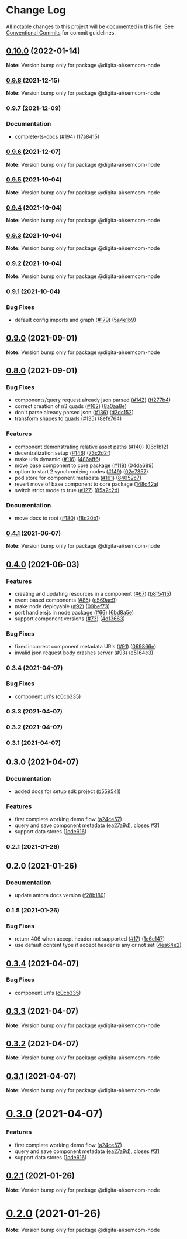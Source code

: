 # Change Log

All notable changes to this project will be documented in this file.
See [Conventional Commits](https://conventionalcommits.org) for commit guidelines.

## [0.10.0](https://github.com/digita-ai/semcom/compare/v0.9.8...v0.10.0) (2022-01-14)

**Note:** Version bump only for package @digita-ai/semcom-node





### [0.9.8](https://github.com/digita-ai/semcom/compare/v0.9.7...v0.9.8) (2021-12-15)

**Note:** Version bump only for package @digita-ai/semcom-node





### [0.9.7](https://github.com/digita-ai/semcom/compare/v0.9.6...v0.9.7) (2021-12-09)


### **Documentation**

* complete-ts-docs ([#194](https://github.com/digita-ai/semcom/issues/194)) ([17a8415](https://github.com/digita-ai/semcom/commit/17a84154a5feaf960b70534a45c98c3bd048b95b))



### [0.9.6](https://github.com/digita-ai/semcom/compare/v0.9.5...v0.9.6) (2021-12-07)

**Note:** Version bump only for package @digita-ai/semcom-node





### [0.9.5](https://github.com/digita-ai/semcom/compare/v0.9.4...v0.9.5) (2021-10-04)

**Note:** Version bump only for package @digita-ai/semcom-node





### [0.9.4](https://github.com/digita-ai/semcom/compare/v0.9.3...v0.9.4) (2021-10-04)

**Note:** Version bump only for package @digita-ai/semcom-node





### [0.9.3](https://github.com/digita-ai/semcom/compare/v0.9.2...v0.9.3) (2021-10-04)

**Note:** Version bump only for package @digita-ai/semcom-node





### [0.9.2](https://github.com/digita-ai/semcom/compare/v0.9.1...v0.9.2) (2021-10-04)

**Note:** Version bump only for package @digita-ai/semcom-node





### [0.9.1](https://github.com/digita-ai/semcom/compare/v0.9.0...v0.9.1) (2021-10-04)


### **Bug Fixes**

* default config imports and graph ([#179](https://github.com/digita-ai/semcom/issues/179)) ([5a4e1b9](https://github.com/digita-ai/semcom/commit/5a4e1b97acc53b4ffcadb171902406b4ea11e745))



## [0.9.0](https://github.com/digita-ai/semcom/compare/v0.8.0...v0.9.0) (2021-09-01)

**Note:** Version bump only for package @digita-ai/semcom-node





## [0.8.0](https://github.com/digita-ai/semcom/compare/v0.4.1...v0.8.0) (2021-09-01)


### **Bug Fixes**

* components/query request already json parsed ([#142](https://github.com/digita-ai/semcom/issues/142)) ([ff277b4](https://github.com/digita-ai/semcom/commit/ff277b471eebf476b6f46522b64ab207fd94bfdf))
* correct creation of n3 quads ([#162](https://github.com/digita-ai/semcom/issues/162)) ([8a0aa8e](https://github.com/digita-ai/semcom/commit/8a0aa8ed8eecd5074eb63db8f7c34dd915d6d052))
* don't parse already parsed json ([#136](https://github.com/digita-ai/semcom/issues/136)) ([d2dc152](https://github.com/digita-ai/semcom/commit/d2dc152ed580d58bbd78d1b699f9ff4ebceeae5b))
* transform shapes to quads ([#135](https://github.com/digita-ai/semcom/issues/135)) ([8efe764](https://github.com/digita-ai/semcom/commit/8efe7648613ea1b664384403cabf09b3c1aff5df))


### **Features**

* component demonstrating relative asset paths  ([#140](https://github.com/digita-ai/semcom/issues/140)) ([06c1b12](https://github.com/digita-ai/semcom/commit/06c1b12586a30842f4f663e904f59494fc43ad7c))
* decentralization setup ([#146](https://github.com/digita-ai/semcom/issues/146)) ([73c2d2f](https://github.com/digita-ai/semcom/commit/73c2d2fde6a2ea90bc60063d831b10f344fce687))
* make urls dynamic ([#116](https://github.com/digita-ai/semcom/issues/116)) ([486aff6](https://github.com/digita-ai/semcom/commit/486aff64a703d9e1c7d7a6b5aa9281f89a1e4575))
* move base component to core package ([#118](https://github.com/digita-ai/semcom/issues/118)) ([04da689](https://github.com/digita-ai/semcom/commit/04da6894bb669f103db27136ad4b008664d8a9be))
* option to start 2 synchronizing nodes ([#149](https://github.com/digita-ai/semcom/issues/149)) ([02e7357](https://github.com/digita-ai/semcom/commit/02e7357cc36d6b3153a6b9cc989618d5cc7e2b26))
* pod store for component metadata ([#161](https://github.com/digita-ai/semcom/issues/161)) ([84052c7](https://github.com/digita-ai/semcom/commit/84052c750fa324075867530f981662d6427f7642))
* revert move of base component to core package ([148c42a](https://github.com/digita-ai/semcom/commit/148c42a3b89c8221ca2ea7eae786488ccdfb7cd7))
* switch strict mode to true ([#127](https://github.com/digita-ai/semcom/issues/127)) ([85a2c2d](https://github.com/digita-ai/semcom/commit/85a2c2dc625136b35136939d21a52d1be31bd048))


### **Documentation**

* move docs to root ([#180](https://github.com/digita-ai/semcom/issues/180)) ([f8d20b1](https://github.com/digita-ai/semcom/commit/f8d20b1d7a6959cf1f6ca2a13688c00d1019ca1f))



### [0.4.1](https://github.com/digita-ai/semcom/compare/v0.4.0...v0.4.1) (2021-06-07)

**Note:** Version bump only for package @digita-ai/semcom-node





## [0.4.0](https://github.com/digita-ai/semcom/compare/v0.1.1...v0.4.0) (2021-06-03)


### **Features**

* creating and updating resources in a component ([#67](https://github.com/digita-ai/semcom/issues/67)) ([b8f5415](https://github.com/digita-ai/semcom/commit/b8f5415134b23a9442dc1d01139c4fa92f004de3))
* event based components ([#85](https://github.com/digita-ai/semcom/issues/85)) ([e569ac9](https://github.com/digita-ai/semcom/commit/e569ac99d01c9a457f58665bbe0df8ec033a928b))
* make node deployable ([#92](https://github.com/digita-ai/semcom/issues/92)) ([09bef73](https://github.com/digita-ai/semcom/commit/09bef7309265aaedae6e9525f24962e657bc935b))
* port handlersjs in node package ([#66](https://github.com/digita-ai/semcom/issues/66)) ([6bd8a5e](https://github.com/digita-ai/semcom/commit/6bd8a5e5312573c00c15eabe7ce7a9038dcfdbce))
* support component versions ([#73](https://github.com/digita-ai/semcom/issues/73)) ([4d13663](https://github.com/digita-ai/semcom/commit/4d136634d0e67b47373de379fa7f9ed09d9d229e))


### **Bug Fixes**

* fixed incorrect component metadata URIs ([#91](https://github.com/digita-ai/semcom/issues/91)) ([069866e](https://github.com/digita-ai/semcom/commit/069866e602981fda7f9f62b9e7d13ab50956e4dc))
* invalid json request body crashes server ([#93](https://github.com/digita-ai/semcom/issues/93)) ([e5164e3](https://github.com/digita-ai/semcom/commit/e5164e36275f6b623ac830d45ef8e7ca751201bc))

### 0.3.4 (2021-04-07)


### **Bug Fixes**

* component uri's ([c0cb335](https://github.com/digita-ai/semcom/commit/c0cb335979478c835e4d19a4c7b44985ea0fc1f3))

### 0.3.3 (2021-04-07)

### 0.3.2 (2021-04-07)

### 0.3.1 (2021-04-07)

## 0.3.0 (2021-04-07)


### **Documentation**

* added docs for setup sdk project ([b559541](https://github.com/digita-ai/semcom/commit/b5595417f75ec87412f1a007be47b37b87a21fbe))


### **Features**

* first complete working demo flow ([a24ce57](https://github.com/digita-ai/semcom/commit/a24ce576e7f3d998a9a082560fe0b55786e24cba))
* query and save component metadata ([ea27a9d](https://github.com/digita-ai/semcom/commit/ea27a9def9b9707c963b11708df13adc2318832a)), closes [#31](https://github.com/digita-ai/semcom/issues/31)
* support data stores ([1cde916](https://github.com/digita-ai/semcom/commit/1cde916abc586618fe38b7da1714d61dbde39560))

### 0.2.1 (2021-01-26)

## 0.2.0 (2021-01-26)


### **Documentation**

* update antora docs version ([f28b180](https://github.com/digita-ai/semcom/commit/f28b180d2300457201551801591c09c165b365c3))

### 0.1.5 (2021-01-26)


### **Bug Fixes**

* return 406 when accept header not supported ([#17](https://github.com/digita-ai/semcom/issues/17)) ([1e6c147](https://github.com/digita-ai/semcom/commit/1e6c147991d7e21a2c7783d05da0fb60d666658d))
* use default content type if accept header is any or not set ([4ea64e2](https://github.com/digita-ai/semcom/commit/4ea64e2853549f70207c2931607a24f76fe341c1))



## [0.3.4](https://github.com/digita-ai/semcom/compare/0.3.3...0.3.4) (2021-04-07)


### Bug Fixes

* component uri's ([c0cb335](https://github.com/digita-ai/semcom/commit/c0cb335979478c835e4d19a4c7b44985ea0fc1f3))





## [0.3.3](https://github.com/digita-ai/semcom/compare/0.3.2...0.3.3) (2021-04-07)

**Note:** Version bump only for package @digita-ai/semcom-node





## [0.3.2](https://github.com/digita-ai/semcom/compare/0.3.1...0.3.2) (2021-04-07)

**Note:** Version bump only for package @digita-ai/semcom-node





## [0.3.1](https://github.com/digita-ai/semcom/compare/0.3.0...0.3.1) (2021-04-07)

**Note:** Version bump only for package @digita-ai/semcom-node





# [0.3.0](https://github.com/digita-ai/semcom/compare/0.2.1...0.3.0) (2021-04-07)


### Features

* first complete working demo flow ([a24ce57](https://github.com/digita-ai/semcom/commit/a24ce576e7f3d998a9a082560fe0b55786e24cba))
* query and save component metadata ([ea27a9d](https://github.com/digita-ai/semcom/commit/ea27a9def9b9707c963b11708df13adc2318832a)), closes [#31](https://github.com/digita-ai/semcom/issues/31)
* support data stores ([1cde916](https://github.com/digita-ai/semcom/commit/1cde916abc586618fe38b7da1714d61dbde39560))





## [0.2.1](https://github.com/digita-ai/semcom/compare/0.2.0...0.2.1) (2021-01-26)

**Note:** Version bump only for package @digita-ai/semcom-node





# [0.2.0](https://github.com/digita-ai/semcom/compare/0.1.5...0.2.0) (2021-01-26)

**Note:** Version bump only for package @digita-ai/semcom-node

